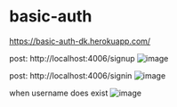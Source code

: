 # basic-auth
https://basic-auth-dk.herokuapp.com/




post:
http://localhost:4006/signup
![image](https://user-images.githubusercontent.com/82310640/132095822-94ab1ce5-8e02-4a73-aad3-ffa6b3a0e1b5.png)


post:
http://localhost:4006/signin
![image](https://user-images.githubusercontent.com/82310640/132095807-c95d77ee-277d-42e3-9c25-bec93ce1d8b2.png)


when username does exist
![image](https://user-images.githubusercontent.com/82310640/132095729-3d7d8ebd-15a1-44aa-9e6f-8b3adfda1d84.png)


